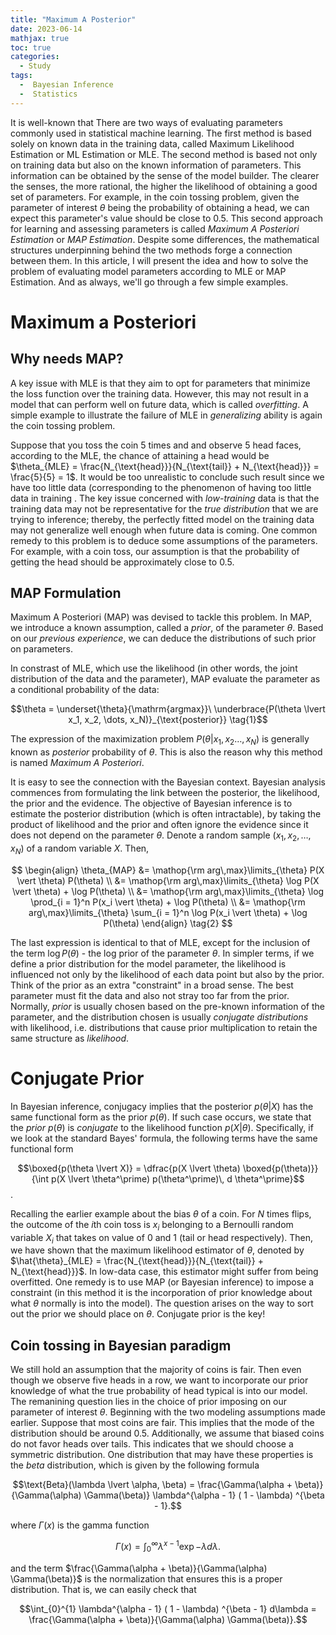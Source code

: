 ```yaml
---
title: "Maximum A Posterior"
date: 2023-06-14
mathjax: true
toc: true
categories:
  - Study
tags:
  -  Bayesian Inference
  -  Statistics
---
```

It is well-known that There are two ways of evaluating parameters 
commonly used in statistical machine learning. The first method is 
based solely on known data in the training data, called Maximum 
Likelihood Estimation or ML Estimation or MLE. The second method is 
based not only on training data but also on the known information of 
parameters. This information can be obtained by the sense of the model
builder. The clearer the senses, the more rational, the higher the
likelihood of obtaining a good set of parameters. For example, in the coin tossing
problem, given the parameter of interest $\theta$ being the probability of 
obtaining a head, we can expect this parameter's value should be close to $0.5$. 
This second approach for learning and assessing parameters is called *Maximum 
A Posteriori Estimation* or *MAP Estimation*. Despite some differences, the mathematical 
structures underpinning behind the two methods forge a connection between them.
In this article, I will present the idea and how to solve the problem of evaluating model parameters according to MLE or MAP Estimation. 
And as always, we'll go through a few simple examples.

# Maximum a Posteriori
## Why needs MAP?
A key issue with MLE is that they aim to opt for parameters that minimize the loss function over the training data. However, this may not result in a model that can perform well on future data, which is called *overfitting*. A simple example to illustrate the failure of MLE in *generalizing* ability is again the coin tossing problem. 

Suppose that you toss the coin $5$ times and and observe $5$ head faces, according to the MLE, the chance of attaining a head would be 
$\theta_{MLE} = \frac{N_{\text{head}}}{N_{\text{tail}} + N_{\text{head}}} = \frac{5}{5} = 1$. It would be too unrealistic to conclude such result  since we have too little data (corresponding to the phenomenon of having too little data in training . The key issue concerned with *low-training* data is that the training data may not be representative for the *true distribution* that we are trying to inference; thereby, the perfectly fitted model on the training data may not generalize well enough when future data is coming. One common remedy to this problem is to deduce some assumptions of the parameters. For example, with a coin toss, our assumption is that the probability of getting the head should be approximately close to $0.5$.
## MAP Formulation
Maximum A Posteriori (MAP) was devised to tackle this problem. In MAP, we introduce a known assumption, called a *prior*, of the parameter $\theta$. Based on our *previous experience*, we can deduce the distributions of such prior on parameters. 

In constrast of MLE, which use the likelihood (in other words, the joint distribution of the data and the parameter), MAP evaluate the parameter as a conditional probability of the data:

$$\theta = \underset{\theta}{\mathrm{argmax}}\ \underbrace{P(\theta \lvert x_1, x_2, \dots, x_N)}_{\text{posterior}} \tag{1}$$

The expression of the maximization problem $P(\theta \lvert x_1, x_2 \dots, x_N)$ is generally known as *posterior* probability of $\theta$. This is also the reason why this method is named *Maximum A Posteriori*. 

It is easy to see the connection with the Bayesian context. Bayesian analysis commences from formulating the link between the posterior, the likelihood, the prior and the evidence. The objective of Bayesian inference is to estimate the posterior distribution (which is often intractable), by taking the product of likelihood and the prior and often ignore the evidence since it does not depend on the parameter $\theta$. Denote a random sample $(x_1, x_2, \dots, x_N)$ of a random variable $X$. Then,

$$
\begin{align} \theta_{MAP} &= \mathop{\rm arg\,max}\limits_{\theta} P(X \vert \theta) P(\theta) \\ 
&= \mathop{\rm arg\,max}\limits_{\theta} \log P(X \vert \theta) + \log P(\theta) \\ 
&= \mathop{\rm arg\,max}\limits_{\theta} \log \prod_{i = 1}^n P(x_i \vert \theta) + \log P(\theta) \\ 
&= \mathop{\rm arg\,max}\limits_{\theta} \sum_{i = 1}^n \log P(x_i \vert \theta) + \log P(\theta) \end{align} \tag{2}
$$

The last expression is identical to that of MLE, except for the inclusion of the term $\log{P(\theta)}$ - the log prior of the parameter $\theta$. In simpler terms, if we define a prior distribution for the model parameter, the likelihood is influenced not only by the likelihood of each data point but also by the prior. Think of the prior as an extra "constraint" in a broad sense. The best parameter must fit the data and also not stray too far from the prior. Normally, *prior* is usually chosen based on the pre-known information of the parameter, and the distribution chosen is usually *conjugate distributions* with likelihood, i.e. distributions that cause prior multiplication to retain the same structure as *likelihood*.

# Conjugate Prior
In Bayesian inference, conjugacy implies that the posterior $p(\theta \lvert X)$ has the same functional form as the prior $p(\theta)$. If such case occurs, we state that the *prior* $p(\theta)$ is *conjugate* to the likelihood function 
$p(X \lvert \theta)$. Specifically, if we look at the standard Bayes' formula, the following terms have the same functional form

$$\boxed{p(\theta \lvert X)} = \dfrac{p(X \lvert \theta) \boxed{p(\theta)}}{\int p(X \lvert \theta^\prime) p(\theta^\prime)\, d \theta^\prime}$$. 

Recalling the earlier example about the bias $\theta$ of a coin. For $N$ times flips, the outcome of the $i$th coin toss is $x_i$ belonging to a Bernoulli random variable $X_i$ that takes on value of $0$ and $1$ (tail or head respectively). Then, we have shown that the maximum likelihood estimator of $\theta$, denoted by $\hat{\theta}_{MLE} = \frac{N_{\text{head}}}{N_{\text{tail}} + N_{\text{head}}}$. In low-data case, this estimator might suffer from being overfitted. One remedy is to use MAP (or Bayesian inference) to impose a constraint (in this method it is the incorporation of prior knowledge about what $\theta$ normally is into the model). The question arises on the way to sort out the prior we should place on $\theta$. Conjugate prior is the key!

## Coin tossing in Bayesian paradigm

We still hold an assumption that the majority of coins is fair. Then even though we observe five heads in a row, we want to incorporate our prior knowledge of what the true probability of head typical is into our model. The remanining question lies in the choice of prior imposing on our parameter of interest $\theta$. Beginning with the two modeling assumptions made earlier. Suppose that most coins are fair. This implies that the mode of the distribution should be around $0.5$. Additionally, we assume that biased coins do not favor heads over tails. This indicates that we should choose a symmetric distribution. One distribution that may have these properties is the *beta* distribution, which is given by the following formula

$$\text{Beta}(\lambda \lvert \alpha, \beta) = \frac{\Gamma(\alpha + \beta)}{\Gamma(\alpha) \Gamma(\beta)} \lambda^{\alpha - 1} ( 1 - \lambda) ^{\beta - 1}.$$

where $\Gamma(x)$ is the gamma function

$$ \Gamma(x) = \int_{0}^{\infty} \lambda^{x-1} \exp{-\lambda} d\lambda.$$

and the term $\frac{\Gamma(\alpha + \beta)}{\Gamma(\alpha) \Gamma(\beta)}$ is the normalization that ensures this is a proper distribution. That is, we can easily check that 

$$\int_{0}^{1} \lambda^{\alpha - 1} ( 1 - \lambda) ^{\beta - 1} d\lambda = \frac{\Gamma(\alpha + \beta)}{\Gamma(\alpha) \Gamma(\beta)}.$$

